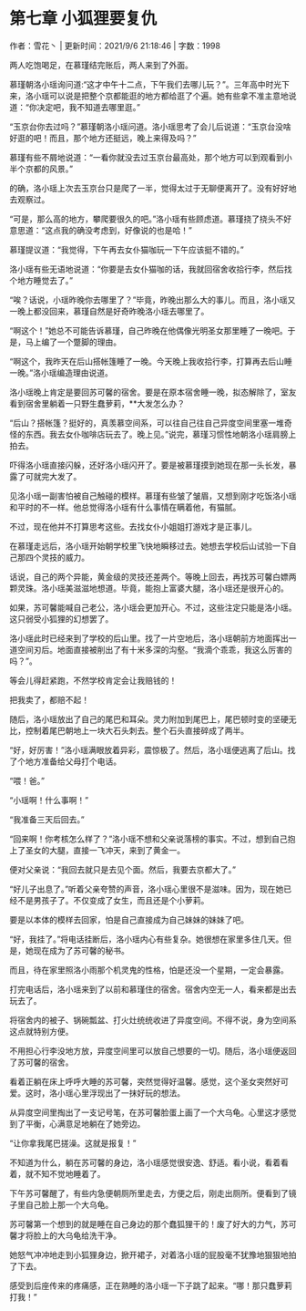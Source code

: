 # 第七章 小狐狸要复仇

作者：雪花丶 | 更新时间：2021/9/6 21:18:46 | 字数：1998

两人吃饱喝足，在慕瑾结完账后，两人来到了外面。

慕瑾朝洛小瑶询问道:“这才中午十二点，下午我们去哪儿玩？”。三年高中时光下来，洛小瑶可以说是把整个京都能逛的地方都给逛了个遍。她有些拿不准主意地说道：“你决定吧，我不知道去哪里逛。”

“玉京台你去过吗？”慕瑾朝洛小瑶问道。洛小瑶思考了会儿后说道：“玉京台没啥好逛的吧！而且，那个地方还挺远，晚上来得及吗？”

慕瑾有些不屑地说道：“一看你就没去过玉京台最高处，那个地方可以到观看到小半个京都的风景。”

的确，洛小瑶上次去玉京台只是爬了一半，觉得太过于无聊便离开了。没有好好地去观察过。

“可是，那么高的地方，攀爬要很久的吧。”洛小瑶有些顾虑道。慕瑾挠了挠头不好意思道：“这点我的确没考虑到，好像说的也是哈！”

慕瑾提议道：“我觉得，下午再去女仆猫咖玩一下午应该挺不错的。”

洛小瑶有些无语地说道：“你要是去女仆猫咖的话，我就回宿舍收拾行李，然后找个地方睡觉去了。”

“唉？话说，小瑶昨晚你去哪里了？”毕竟，昨晚出那么大的事儿。而且，洛小瑶又一晚上都没回来，慕瑾自然是好奇昨晚洛小瑶去哪里了。

“啊这个！”她总不可能告诉慕瑾，自己昨晚在他偶像光明圣女那里睡了一晚吧。于是，马上编了一个蹩脚的理由。

“啊这个，我昨天在后山搭帐篷睡了一晚。今天晚上我收拾行李，打算再去后山睡一晚。”洛小瑶编造理由说道。

洛小瑶晚上肯定是要回苏可馨的宿舍。要是在原本宿舍睡一晚，拟态解除了，室友看到宿舍里躺着一只野生蠢萝莉，**大发怎么办？

“后山？搭帐篷？挺好的，真羡慕空间系，可以往自己往自己异度空间里塞一堆奇怪的东西。我去女仆咖啡店玩去了。晚上见。”说完，慕瑾习惯性地朝洛小瑶肩膀上拍去。

吓得洛小瑶直接闪躲，还好洛小瑶闪开了。要是被慕瑾摸到她现在那一头长发，暴露了可就完大发了。

见洛小瑶一副害怕被自己触碰的模样。慕瑾有些皱了皱眉，又想到刚才吃饭洛小瑶和平时的不一样。他总觉得洛小瑶有什么事情在瞒着他，有猫腻。

不过，现在他并不打算思考这些。去找女仆小姐姐打游戏才是正事儿。

在慕瑾走远后，洛小瑶开始朝学校里飞快地瞬移过去。她想去学校后山试验一下自己那四个灵技的威力。

话说，自己的两个异能，黄金级的灵技还差两个。等晚上回去，再找苏可馨白嫖两颗灵珠。洛小瑶美滋滋地想道。毕竟，能抱上富婆大腿，洛小瑶还是很开心的。

如果，苏可馨能喊自己老公，洛小瑶会更加开心。不过，这些注定只能是洛小瑶。这只弱受小狐狸的幻想罢了。

洛小瑶此时已经来到了学校的后山里。找了一片空地后，洛小瑶朝前方地面挥出一道空间刃后。地面直接被削出了有十米多深的沟壑。“我滴个乖乖，我这么厉害的吗？”。

等会儿得赶紧跑，不然学校肯定会让我赔钱的！

把我卖了，都赔不起！

随后，洛小瑶放出了自己的尾巴和耳朵。灵力附加到尾巴上，尾巴顿时变的坚硬无比，控制着尾巴朝地上一块大石头刺去。整个石头直接碎成了两半。

“好，好厉害！”洛小瑶满眼放着异彩，震惊极了。然后，洛小瑶便逃离了后山。找了个地方准备给父母打个电话。

“喂！爸。”

“小瑶啊！什么事啊！”

“我准备三天后回去。”

“回来啊！你考核怎么样了？”洛小瑶不想和父亲说落榜的事实。不过，想到自己抱上了圣女的大腿，直接一飞冲天，来到了黄金一。

便对父亲说：“我回去就只是去见个面。然后，我要去京都大了。”

“好儿子出息了。”听着父亲夸赞的声音，洛小瑶心里很不是滋味。因为，现在她已经不是男孩子了。不仅变成了女生，而且还是个小萝莉。

要是以本体的模样去回家，怕是自己直接成为自己妹妹的妹妹了吧。

“好，我挂了。”将电话挂断后，洛小瑶内心有些复杂。她很想在家里多住几天。但是，她现在成为了苏可馨的秘书。

而且，待在家里照洛小雨那个机灵鬼的性格，怕是还没一个星期，一定会暴露。

打完电话后，洛小瑶来到了以前和慕瑾住的宿舍。宿舍内空无一人，看来都是出去玩去了。

将宿舍内的被子、锅碗瓢盆、打火灶统统收进了异度空间。不得不说，身为空间系这点就特别方便。

不用担心行李没地方放，异度空间里可以放自己想要的一切。随后，洛小瑶便返回了苏可馨的宿舍。

看着正躺在床上呼呼大睡的苏可馨，突然觉得好温馨。感觉，这个圣女突然好可爱。这时，洛小瑶心里浮现出了一抹好玩的想法。

从异度空间里掏出了一支记号笔，在苏可馨脸蛋上画了一个大乌龟。心里这才感觉到了平衡，心满意足地躺在了她旁边。

“让你拿我尾巴搓澡。这就是报复！”

不知道为什么，躺在苏可馨的身边，洛小瑶感觉很安逸、舒适。看小说，看着看着，就不知不觉地睡着了。

下午苏可馨醒了，有些内急便朝厕所里走去，方便之后，刚走出厕所。便看到了镜子里自己脸上那一个大乌龟。

苏可馨第一个想到的就是睡在自己身边的那个蠢狐狸干的！废了好大的力气，苏可馨才将脸上的大乌龟给洗干净。

她怒气冲冲地走到小狐狸身边，掀开裙子，对着洛小瑶的屁股毫不犹豫地狠狠地拍了下去。

感受到后座传来的疼痛感，正在熟睡的洛小瑶一下子跳了起来。“哪！那只蠢萝莉打我！”

